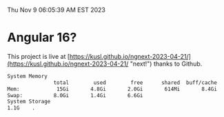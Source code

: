 Thu Nov  9 06:05:39 AM EST 2023

# Angular 16?


This project is live at [https://kusl.github.io/ngnext-2023-04-21/](https://kusl.github.io/ngnext-2023-04-21/ "next!") thanks to Github.

```bash
System Memory
               total        used        free      shared  buff/cache   available
Mem:            15Gi       4.8Gi       2.0Gi       614Mi       8.4Gi       9.5Gi
Swap:          8.0Gi       1.4Gi       6.6Gi
System Storage
1.1G	.
```
